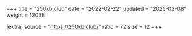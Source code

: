 +++
title = "250kb.club"
date = "2022-02-22"
updated = "2025-03-08"
weight = 12038

[extra]
source = "https://250kb.club/"
ratio = 72
size = 12
+++

